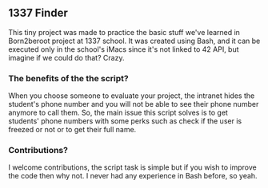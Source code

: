 ## 1337 Finder

This tiny project was made to practice the basic stuff we've learned in Born2beroot project at 1337 school. It was created using Bash, and it can be executed only in the school's iMacs since it's not linked to 42 API, but imagine if we could do that? Crazy.


### The benefits of the the script?

When you choose someone to evaluate your project, the intranet hides the student's phone number and you will not be able to see their phone number anymore to call them. So, the main issue this script solves is to get students' phone numbers with some perks such as check if the user is freezed or not or to get their full name.

### Contributions?

I welcome contributions, the script task is simple but if you wish to improve the code then why not. I never had any experience in Bash before, so yeah.
